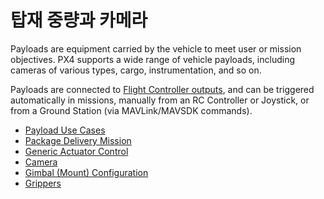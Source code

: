 # 탑재 중량과 카메라

Payloads are equipment carried by the vehicle to meet user or mission objectives.
PX4 supports a wide range of vehicle payloads, including cameras of various types, cargo, instrumentation, and so on.

Payloads are connected to [Flight Controller outputs](../getting_started/px4_basic_concepts.md#outputs-motors-servos-actuators), and can be triggered automatically in missions, manually from an RC Controller or Joystick, or from a Ground Station (via MAVLink/MAVSDK commands).

- [Payload Use Cases](../payloads/use_cases.md)
- [Package Delivery Mission](../flying/package_delivery_mission.md)
- [Generic Actuator Control](../payloads/generic_actuator_control.md)
- [Camera](../camera/index.md)
- [Gimbal \(Mount\) Configuration](../advanced/gimbal_control.md)
- [Grippers](../peripherals/gripper.md)
